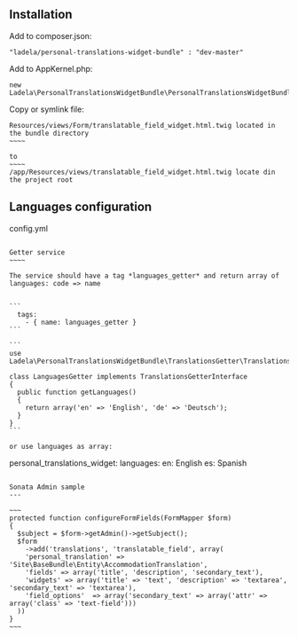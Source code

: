 Installation
----------

Add to composer.json:
~~~~~~~~~~~~~~~~~~~~
"ladela/personal-translations-widget-bundle" : "dev-master"
~~~~~~~~~~~~~~~~~~~~

Add to AppKernel.php:
```
new Ladela\PersonalTranslationsWidgetBundle\PersonalTranslationsWidgetBundle(),
```

Copy or symlink file:
~~~~~~~~~~~~~~~~~~~~
Resources/views/Form/translatable_field_widget.html.twig located in the bundle directory
~~~~

to
~~~~
/app/Resources/views/translatable_field_widget.html.twig locate din the project root
~~~~~~~~~~~~~~~~~~~~


Languages configuration
---------

config.yml
~~~~~~~~~~

Getter service
~~~~

The service should have a tag *languages_getter* and return array of languages: code => name


```
  tags:
    - { name: languages_getter }
```

```
use Ladela\PersonalTranslationsWidgetBundle\TranslationsGetter\TranslationsGetterInterface;

class LanguagesGetter implements TranslationsGetterInterface
{
  public function getLanguages()
  {
    return array('en' => 'English', 'de' => 'Deutsch');
  }
}
```

or use languages as array:
~~~~~~~~~~
personal_translations_widget:
  languages:
        en: English
        es: Spanish
~~~~~~~~~~

Sonata Admin sample
---

~~~
protected function configureFormFields(FormMapper $form)
{
  $subject = $form->getAdmin()->getSubject();
  $form
    ->add('translations', 'translatable_field', array(
    'personal_translation' => 'Site\BaseBundle\Entity\AccommodationTranslation',
    'fields' => array('title', 'description', 'secondary_text'),
    'widgets' => array('title' => 'text', 'description' => 'textarea', 'secondary_text' => 'textarea'),
    'field_options'  => array('secondary_text' => array('attr' => array('class' => 'text-field')))
  ))
}
~~~
